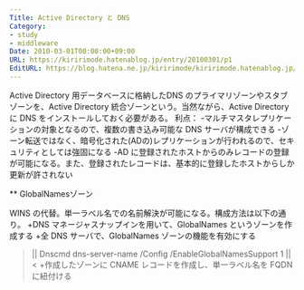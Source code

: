 ```yaml
---
Title: Active Directory と DNS
Category:
- study
- middleware
Date: 2010-03-01T00:00:00+09:00
URL: https://kiririmode.hatenablog.jp/entry/20100301/p1
EditURL: https://blog.hatena.ne.jp/kiririmode/kiririmode.hatenablog.jp/atom/entry/8454420450078212111
---
```


Active Directory 用データベースに格納したDNS のプライマリゾーンやスタブゾーンを、Active Directory 統合ゾーンという。当然ながら、Active Directory に DNS をインストールしておく必要がある。
利点：
-マルチマスタレプリケーションの対象となるので、複数の書き込み可能な DNS サーバが構成できる
-ゾーン転送ではなく、暗号化された(ADの)レプリケーションが行われるので、セキュリティとしては強固になる
-AD に登録されたホストからのみレコードの登録が可能になる。また、登録されたレコードは、基本的に登録したホストからしか更新が許されない

** GlobalNamesゾーン

WINS の代替。単一ラベル名での名前解決が可能になる。構成方法は以下の通り。
+DNS マネージャスナップインを用いて、GlobalNames というゾーンを作成する
+全 DNS サーバで、GlobalNames ゾーンの機能を有効にする
>||
Dnscmd dns-server-name /Config /EnableGlobalNamesSupport 1
||<
+作成したゾーンに CNAME レコードを作成し、単一ラベル名を FQDN に紐付ける
